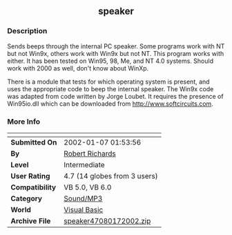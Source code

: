 ﻿<div align="center">

## speaker


</div>

### Description

Sends beeps through the internal PC speaker. Some programs work with NT but not Win9x, others work with Win9x but not NT. This program works with either. It has been tested on Win95, 98, Me, and NT 4.0 systems. Should work with 2000 as well, don't know about WinXp.

There is a module that tests for which operating system is present, and uses the appropriate code to beep the internal speaker. The Win9x code was adapted from code written by Jorge Loubet. It requires the presence of Win95io.dll which can be downloaded from http://www.softcircuits.com.
 
### More Info
 


<span>             |<span>
---                |---
**Submitted On**   |2002-01-07 01:53:56
**By**             |[Robert Richards](https://github.com/Planet-Source-Code/PSCIndex/blob/master/ByAuthor/robert-richards.md)
**Level**          |Intermediate
**User Rating**    |4.7 (14 globes from 3 users)
**Compatibility**  |VB 5\.0, VB 6\.0
**Category**       |[Sound/MP3](https://github.com/Planet-Source-Code/PSCIndex/blob/master/ByCategory/sound-mp3__1-45.md)
**World**          |[Visual Basic](https://github.com/Planet-Source-Code/PSCIndex/blob/master/ByWorld/visual-basic.md)
**Archive File**   |[speaker47080172002\.zip](https://github.com/Planet-Source-Code/robert-richards-speaker__1-30542/archive/master.zip)








